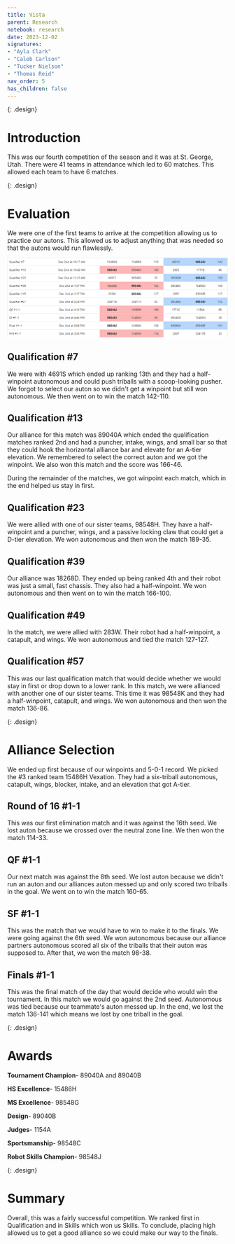 ```yaml
---
title: Vista
parent: Research
notebook: research
date: 2023-12-02
signatures:
- "Ayla Clark"
- "Caleb Carlson"
- "Tucker Nielson"
- "Thomas Reid"
nav_order: 5
has_children: false
---
```


{: .design}
# Introduction

This was our fourth competition of the season and it was at St. George, Utah. There were 41 teams in attendance which led to 60 matches. This allowed each team to have 6 matches.

{: .design}
# Evaluation

We were one of the first teams to arrive at the competition allowing us to practice our autons. This allowed us to adjust anything that was needed so that the autons would run flawlessly. 

![Matches](/assets/Research/Match%20pic.png)


## Qualification #7 

We were with 4691S which ended up ranking 13th and they had a half-winpoint autonomous and could push triballs with a scoop-looking pusher. We forgot to select our auton so we didn't get a winpoint but still won autonomous. We then went on to win the match 142-110.


## Qualification #13 

Our alliance for this match was 89040A which ended the qualification matches ranked 2nd and had a puncher, intake, wings, and small bar so that they could hook the horizontal alliance bar and elevate for an A-tier elevation. We remembered to select the correct auton and we got the winpoint. We also won this match and the score was 166-46. 

During the remainder of the matches, we got winpoint each match, which in the end helped us stay in first. 


## Qualification #23

We were allied with one of our sister teams, 98548H. They have a half-winpoint and a puncher, wings, and a passive locking claw that could get a D-tier elevation. We won autonomous and then won the match 189-35. 


## Qualification #39

Our alliance was 18268D. They ended up being ranked 4th and their robot was just a small, fast chassis. They also had a half-winpoint. We won autonomous and then went on to win the match 166-100.


## Qualification #49

In the match, we were allied with 283W. Their robot had a half-winpoint, a catapult, and wings. We won autonomous and tied the match 127-127.


## Qualification #57

This was our last qualification match that would decide whether we would stay in first or drop down to a lower rank. In this match, we were allianced with another one of our sister teams. This time it was 98548K and they had a half-winpoint, catapult, and wings. We won autonomous and then won the match 136-86.

{: .design}
# Alliance Selection

We ended up first because of our winpoints and 5-0-1 record. We picked the #3 ranked team 15486H Vexation. They had a six-triball autonomous, catapult, wings, blocker, intake, and an elevation that got A-tier.


## Round of 16 #1-1

This was our first elimination match and it was against the 16th seed. We lost auton because we crossed over the neutral zone line. We then won the match 114-33.


## QF #1-1

Our next match was against the 8th seed. We lost auton because we didn't run an auton and our alliances auton messed up and only scored two triballs in the goal. We went on to win the match 160-65.


## SF #1-1

This was the match that we would have to win to make it to the finals. We were going against the 6th seed. We won autonomous because our alliance partners autonomous scored all six of the triballs that their auton was supposed to. After that, we won the match 98-38.


## Finals #1-1

This was the final match of the day that would decide who would win the tournament. In this match we would go against the 2nd seed. Autonomous was tied because our teammate's auton messed up. In the end, we lost the match 136-141 which means we lost by one triball in the goal.

{: .design}
# Awards

**Tournament Champion**-    89040A and 89040B

**HS Excellence**-  15486H

**MS Excellence**-  98548G

**Design**- 89040B

**Judges**- 1154A

**Sportsmanship**-  98548C

**Robot Skills Champion**-  98548J

{: .design}
# Summary

Overall, this was a fairly successful competition. We ranked first in Qualification and in Skills which won us Skills. To conclude, placing high allowed us to get a good alliance so we could make our way to the finals. 